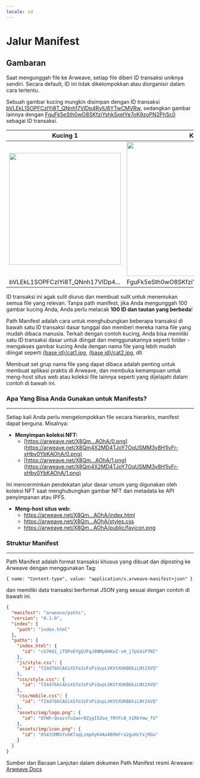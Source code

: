 ```yaml
---
locale: id
---
```


# Jalur Manifest

## Gambaran

Saat mengunggah file ke Arweave, setiap file diberi ID transaksi uniknya sendiri. Secara default, ID ini tidak dikelompokkan atau diorganisir dalam cara tertentu.

Sebuah gambar kucing mungkin disimpan dengan ID transaksi [bVLEkL1SOPFCzIYi8T_QNnh17VlDp4RylU6YTwCMVRw](https://arweave.net/bVLEkL1SOPFCzIYi8T_QNnh17VlDp4RylU6YTwCMVRw), sedangkan gambar lainnya dengan [FguFk5eSth0wO8SKfziYshkSxeIYe7oK9zoPN2PhSc0](https://arweave.net/FguFk5eSth0wO8SKfziYshkSxeIYe7oK9zoPN2PhSc0) sebagai ID transaksi.

| Kucing 1 | Kucing 2 |
|---------|---------|
| <img src="https://arweave.net/bVLEkL1SOPFCzIYi8T_QNnh17VlDp4RylU6YTwCMVRw" width="300"> | <img src="https://arweave.net/FguFk5eSth0wO8SKfziYshkSxeIYe7oK9zoPN2PhSc0" width="360"> |
| bVLEkL1SOPFCzIYi8T_QNnh17VlDp4... | FguFk5eSth0wO8SKfziYshkSxeIYe7oK9zoPN2PhSc0 |

ID transaksi ini agak sulit diurus dan membuat sulit untuk menemukan semua file yang relevan. Tanpa path manifest, jika Anda mengunggah 100 gambar kucing Anda, Anda perlu melacak **100 ID dan tautan yang berbeda**!

Path Manifest adalah cara untuk menghubungkan beberapa transaksi di bawah satu ID transaksi dasar tunggal dan memberi mereka nama file yang mudah dibaca manusia. Terkait dengan contoh kucing, Anda bisa memiliki satu ID transaksi dasar untuk diingat dan menggunakannya seperti folder - mengakses gambar kucing Anda dengan nama file yang lebih mudah diingat seperti [{base id}/cat1.jpg](https://arweave.net/6dRh-TaiA5qtd0NWqrghpvC4_l3EtA3AwCluwPtfWVw/cat1.jpg), [{base id}/cat2.jpg](https://arweave.net/6dRh-TaiA5qtd0NWqrghpvC4_l3EtA3AwCluwPtfWVw/cat2.jpg), dll.

Membuat set grup nama file yang dapat dibaca adalah penting untuk membuat aplikasi praktis di Arweave, dan membuka kemampuan untuk meng-host situs web atau koleksi file lainnya seperti yang dijelajahi dalam contoh di bawah ini.

### Apa Yang Bisa Anda Gunakan untuk Manifests?

---

Setiap kali Anda perlu mengelompokkan file secara hierarkis, manifest dapat berguna. Misalnya:

- **Menyimpan koleksi NFT:**
    - [https://arweave.net/X8Qm…AOhA/0.png](https://arweave.net/X8Qm4X2MD4TJoY7OqUSMM3v8H1lvFr-xHby0YbKAOhA/0.png)
    - [https://arweave.net/X8Qm…AOhA/1.png](https://arweave.net/X8Qm4X2MD4TJoY7OqUSMM3v8H1lvFr-xHby0YbKAOhA/1.png)

Ini mencerminkan pendekatan jalur dasar umum yang digunakan oleh koleksi NFT saat menghubungkan gambar NFT dan metadata ke API penyimpanan atau IPFS.

- **Meng-host situs web:**
    - https://arweave.net/X8Qm…AOhA/index.html
    - https://arweave.net/X8Qm…AOhA/styles.css
    - https://arweave.net/X8Qm…AOhA/public/favicon.png

### Struktur Manifest

---

Path Manifest adalah format transaksi khusus yang dibuat dan diposting ke Arweave dengan menggunakan Tag:

 `{ name: "Content-type", value: "application/x.arweave-manifest+json" }`

dan memiliki data transaksi berformat JSON yang sesuai dengan contoh di bawah ini.

```json
{
  "manifest": "arweave/paths",
  "version": "0.1.0",
  "index": {
    "path": "index.html"
  },
  "paths": {
    "index.html": {
      "id": "cG7Hdi_iTQPoEYgQJFqJ8NMpN4KoZ-vH_j7pG4iP7NI"
    },
    "js/style.css": {
      "id": "fZ4d7bkCAUiXSfo3zFsPiQvpLVKVtXUKB6kiLNt2XVQ"
    },
    "css/style.css": {
      "id": "fZ4d7bkCAUiXSfo3zFsPiQvpLVKVtXUKB6kiLNt2XVQ"
    },
    "css/mobile.css": {
      "id": "fZ4d7bkCAUiXSfo3zFsPiQvpLVKVtXUKB6kiLNt2XVQ"
    },
    "assets/img/logo.png": {
      "id": "QYWh-QsozsYu2wor0ZygI5Zoa_fRYFc8_X1RkYmw_fU"
    },
    "assets/img/icon.png": {
      "id": "0543SMRGYuGKTaqLzmpOyK4AxAB96Fra2guHzYxjRGo"
    }
  }
}
```

Sumber dan Bacaan Lanjutan dalam dokumen Path Manifest resmi Arweave: [Arweave Docs](https://github.com/ArweaveTeam/arweave/blob/master/doc/path-manifest-schema.md)